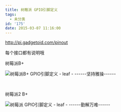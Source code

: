 ```yaml
---
title: 树莓派 GPIO引脚定义
tags:
  - 未分类
id: '175'
date: 2015-03-07 11:16:00
---
```


http://pi.gadgetoid.com/pinout

每个接口都有说明哦

树莓派B+

![树莓派B+ GPIO引脚定义 - leaf - ------坚持雅操------](http://img0.ph.126.net/5wA-N9e9ZmJRCc-zYWf9kw==/3118461266995395390.png "树莓派B+ GPIO引脚定义 - leaf - ------坚持雅操------")

 

树莓派2 B+

![树莓派 GPIO引脚定义 - leaf - ------勤解万难------](http://img2.ph.126.net/JnO60RLbCb4r-UhbuObgJA==/6619373360026755635.jpg "树莓派 GPIO引脚定义 - leaf - ------勤解万难------")
